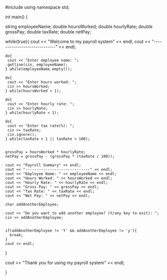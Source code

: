 #include <iostream>
using namespace std; 


int main() {
  
  string employeeName;
  double hoursWorked;
  double hourlyRate;
  double grossPay;
  double taxRate;
  double netPay; 

  while(true){
    cout << "Welcome to my payroll system" << endl; 
    cout << "-----------------------------" << endl; 

    do{
     cout << "Enter employee name: ";
     getline(cin, employeeName);
    } while(employeeName.empty());

    do{
     cout << "Enter hours worked: ";
     cin >> hoursWorked; 
    } while(hoursWorked < 1);

    do{
     cout << "Enter hourly rate: ";
     cin >> hourlyRate;
    } while(hourlyRate < 1);

    do{
     cout << "Enter tax rate(%): ";
     cin >> taxRate; 
     cin.ignore(); 
    } while(taxRate < 1 || taxRate > 100);

    
    grossPay = hoursWorked * hourlyRate;
    netPay = grossPay - (grossPay * (taxRate / 100));

    cout << "Payroll Summary" << endl;
    cout << "-----------------------------" << endl;
    cout << "Employee Name: " << employeeName << endl;
    cout << "Hours Worked: " << hoursWorked << endl;
    cout << "Hourly Rate: " << hourlyRate << endl;
    cout << "Gross Pay: " << grossPay << endl;
    cout << "Tax Rate: " << taxRate << endl;
    cout << "Net Pay: " << netPay << endl;

    char addAnotherEmployee;

    cout << "Do you want to add another employee? (Y/any key to exit): ";
    cin >> addAnotherEmployee;
    

    if(addAnotherEmployee != 'Y' && addAnotherEmployee != 'y'){
      break;
    }
    cout << endl; 
  } 

cout << "Thank you for using my payroll system" << endl;
    
  }
